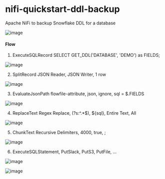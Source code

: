# nifi-quickstart-ddl-backup
Apache NiFi to backup Snowflake DDL for a database

![image](https://github.com/user-attachments/assets/3b54e6f7-c7bb-40e1-b275-76e3a481cba8)





#### Flow

1. ExecuteSQLRecord      SELECT GET_DDL('DATABASE',  'DEMO') as FIELDS;

![image](https://github.com/user-attachments/assets/2bce93b4-ae84-425e-8f80-9b5f72270c2d)


2. SplitRecord           JSON Reader, JSON Writer, 1 row

![image](https://github.com/user-attachments/assets/2d94cede-281f-4535-ba73-25de97da57b8)

   
3. EvaluateJsonPath      flowfile-attribute, json, ignore, sql = $.FIELDS

![image](https://github.com/user-attachments/assets/6f771fa8-6561-4785-9b56-b886c0ef9ae7)


4. ReplaceText           Regex Replace, (?s:^.*$), ${sql}, Entire Text, All

![image](https://github.com/user-attachments/assets/fb98562f-8432-4489-ad56-54ac26754476)


5. ChunkText             Recursive Delimiters, 4000, true, ;

![image](https://github.com/user-attachments/assets/bce73c18-eca8-42f1-b1f4-50327735ab5a)


6. <Options>             ExecuteSQLStatement, PutSlack, PutS3, PutFile, ...


![image](https://github.com/user-attachments/assets/3f40ba3c-bb4a-4d91-b966-0d92a6fb18e5)



![image](https://github.com/user-attachments/assets/53bbe797-971f-44b6-a1e6-d64bb31a00ae)

